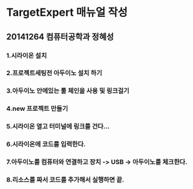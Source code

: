 # TargetExpert 매뉴얼 작성
## 20141264 컴퓨터공학과 정혜성


### 1.시라이온 설치
### 2.프로젝트세팅전 아두이노 설치 하기
### 3.아두이노 안에있는 툴 체인을 사용 및 링크걸기
### 4.new 프로젝트 만들기
### 5.시라이온 열고 터미널에 링크를 건다...
### 6.시라이온에 코드를 입력한다.
### 7.아두이노를 컴퓨터와 연결하고 장치 -> USB -> 아두이노를 체크한다.
### 8.리소스를 짜서 코드를 추가해서 실행하면 끝.


